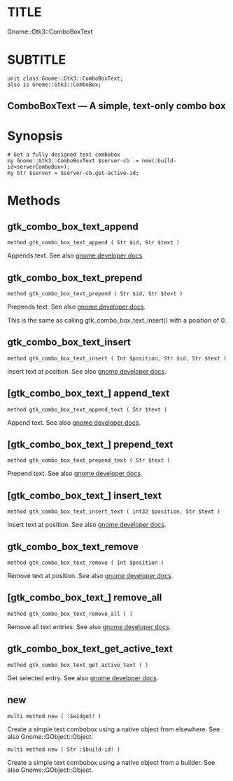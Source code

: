TITLE
=====

Gnome::Gtk3::ComboBoxText

SUBTITLE
========



    unit class Gnome::Gtk3::ComboBoxText;
    also is Gnome::Gtk3::ComboBox;

ComboBoxText — A simple, text-only combo box
--------------------------------------------

Synopsis
========

    # Get a fully designed text combobox
    my Gnome::Gtk3::ComboBoxText $server-cb .= new(:build-id<serverComboBox>);
    my Str $server = $server-cb.get-active-id;

Methods
=======

gtk_combo_box_text_append
-------------------------

    method gtk_combo_box_text_append ( Str $id, Str $text )

Appends text. See also [gnome developer docs](https://developer.gnome.org/gtk3/stable/GtkComboBoxText.html#gtk-combo-box-text-append).

gtk_combo_box_text_prepend
--------------------------

    method gtk_combo_box_text_prepend ( Str $id, Str $text )

Prepends text. See also [gnome developer docs](https://developer.gnome.org/gtk3/stable/GtkComboBoxText.html#gtk-combo-box-text-prepend).

This is the same as calling gtk_combo_box_text_insert() with a position of 0.

gtk_combo_box_text_insert
-------------------------

    method gtk_combo_box_text_insert ( Int $position, Str $id, Str $text )

Insert text at position. See also [gnome developer docs](https://developer.gnome.org/gtk3/stable/GtkComboBoxText.html#gtk-combo-box-text-insert).

[gtk_combo_box_text_] append_text
---------------------------------

    method gtk_combo_box_text_append_text ( Str $text )

Append text. See also [gnome developer docs](https://developer.gnome.org/gtk3/stable/GtkComboBoxText.html#gtk-combo-box-text-append-text).

[gtk_combo_box_text_] prepend_text
----------------------------------

    method gtk_combo_box_text_prepend_text ( Str $text )

Prepend text. See also [gnome developer docs](https://developer.gnome.org/gtk3/stable/GtkComboBoxText.html#gtk-combo-box-text-prepend-text).

[gtk_combo_box_text_] insert_text
---------------------------------

    method gtk_combo_box_text_insert_text ( int32 $position, Str $text )

Insert text at position. See also [gnome developer docs](https://developer.gnome.org/gtk3/stable/GtkComboBoxText.html#gtk-combo-box-text-insert-text).

gtk_combo_box_text_remove
-------------------------

    method gtk_combo_box_text_remove ( Int $position )

Remove text at position. See also [gnome developer docs](https://developer.gnome.org/gtk3/stable/GtkComboBoxText.html#gtk-combo-box-text-remove).

[gtk_combo_box_text_] remove_all
--------------------------------

    method gtk_combo_box_text_remove_all ( )

Remove all text entries. See also [gnome developer docs](https://developer.gnome.org/gtk3/stable/GtkComboBoxText.html#gtk-combo-box-text-remove-all).

gtk_combo_box_text_get_active_text
----------------------------------

    method gtk_combo_box_text_get_active_text ( )

Get selected entry. See also [gnome developer docs](https://developer.gnome.org/gtk3/stable/GtkComboBoxText.html#gtk-combo-box-text-get-active-text).

new
---

    multi method new ( :$widget! )

Create a simple text combobox using a native object from elsewhere. See also Gnome::GObject::Object.

    multi method new ( Str :$build-id! )

Create a simple text combobox using a native object from a builder. See also Gnome::GObject::Object.

